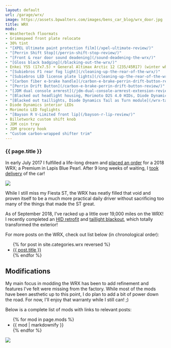 ```yaml
---
layout: default
url: /garage/wrx/
image: https://assets.bpwalters.com/images/bens_car_blog/wrx_door.jpg
title: WRX
mods:
- Weathertech floormats
- Grimmspeed front plate relocate
- 30% tint
- "[XPEL Ultimate paint protection film](/xpel-ultimate-review/)"
- "[Perrin Shift Stop](/perrin-shift-stop-review/)"
- "[Front & rear door sound deadening](/sound-deadening-the-wrx/)"
- "[Gloss black badging](/blacking-out-the-wrx/)"
- Enkei YS5 (17x7.5) + General Altimax Arctic 12 (235/45R17) (winter wheels & tires)
- "[Subiebros F1 rear fog light](/cleaning-up-the-rear-of-the-wrx/)"
- "[Subiebros LED license plate lights](/cleaning-up-the-rear-of-the-wrx/)"
- "[Carbon fiber e-brake handle](/carbon-e-brake-perrin-drift-button-review/)"
- "[Perrin Drift Button](/carbon-e-brake-perrin-drift-button-review/)"
- "[JDM dual console armrest](/jdm-dual-console-armrest-extension-review/)"
- "[Blacked out headlight housing, Morimoto D2S 4.0 HIDs, Diode Dynamics c-lights](/morimoto-d2s-4.0-hid-retrofit/)"
- "[Blacked out taillights, Diode Dynamics Tail as Turn module](/wrx-taillight-blackout/)"
- Diode Dynamics interior LEDs
- Morimoto LED foglights
- "[Bayson R V-Limited front lip](/bayson-r-lip-review/)"
- Billetworkz custom shift knob
- JDM coin tray
- JDM grocery hook
- "Custom carbon-wrapped shifter trim"
---
```


<section id="wrx" class="car">
    <section id="intro" class="is-intro-section">
        <div class="background-image-wrapper is-dark">
            <div class="is-opaque" style="background-image: url('https://assets.bpwalters.com/images/bens_car_blog/wrx_door.jpg');"></div>
        </div>
        <div class="container has-middle-text">
            <div class="item flex-100">
                <div class="intro-title">
                    <h1>{{ page.title }}</h1>
                </div>
            </div>
        </div>
    </section>
    <section id="history">
        <div class="container">
            <div class="item flex-100">
                <p><span class="is-first-letter">I</span>n early July 2017 I fulfilled a life-long dream and <a href="/buying-a-wrx">placed an order</a> for a 2018 WRX; a Premium in Lapis Blue Pearl.  After 9 long weeks of waiting, I <a href="/taking-delivery-of-my-wrx">took delivery</a> of the car!</p>
                <p><img src="https://assets.bpwalters.com/images/bens_car_blog/wrx_dealership.jpg"></p>
                <p>While I still miss my Fiesta ST, the WRX has neatly filled that void and proven itself to be a much more practical daily driver without sacrificing too many of the things that made the ST great.</p>
                <p>As of September 2018, I've racked up a little over 19,000 miles on the WRX!  I recently completed an <a href="/morimoto-d2s-4.0-hid-retrofit">HID retrofit</a> and <a href="/wrx-taillight-blackout">taillight blackout</a>, which totally transformed the exterior!</p>
                <p>For more posts on the WRX, check out list below (in chronological order):</p>
                <ul>
                    {% for post in site.categories.wrx reversed %}
                        <li>
                            <a class="is-bold" href="{{ post.url }}" target="_blank">{{ post.title }}</a>
                        </li>
                    {% endfor %}
                </ul>
            </div>
        </div>
    </section>
    <section id="modifications">
        <div class="container">
            <div class="item flex-100">
                <h2 class="is-center-aligned">Modifications</h2>
                <p>My main focus in modding the WRX has been to add refinement and features I've felt were missing from the factory.  While most of the mods have been aesthetic up to this point, I do plan to add a bit of power down the road.  For now, I'll enjoy that warranty while I still can! ;)</p>
                <p>Below is a complete list of mods with links to relevant posts:</p>
                <ul>
                    {% for mod in page.mods %}
                        <li>{{ mod | markdownify }}</li>
                    {% endfor %}
                </ul>
                <p><img src="https://assets.bpwalters.com/images/bens_car_blog/d2s_retrofit/front_end_c_lights_hids_1.jpg"></p>
            </div>
        </div>
    </section>
</section>